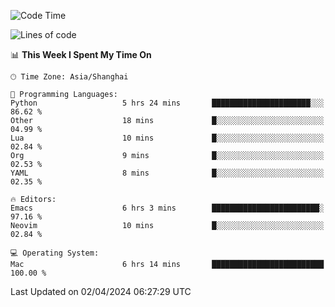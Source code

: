 <!--START_SECTION:waka-->
![Code Time](http://img.shields.io/badge/Code%20Time-1%2C885%20hrs%2018%20mins-blue)

![Lines of code](https://img.shields.io/badge/From%20Hello%20World%20I%27ve%20Written-295.0%20thousand%20lines%20of%20code-blue)

📊 **This Week I Spent My Time On** 

```text
🕑︎ Time Zone: Asia/Shanghai

💬 Programming Languages: 
Python                   5 hrs 24 mins       ██████████████████████░░░   86.62 % 
Other                    18 mins             █░░░░░░░░░░░░░░░░░░░░░░░░   04.99 % 
Lua                      10 mins             █░░░░░░░░░░░░░░░░░░░░░░░░   02.84 % 
Org                      9 mins              █░░░░░░░░░░░░░░░░░░░░░░░░   02.53 % 
YAML                     8 mins              █░░░░░░░░░░░░░░░░░░░░░░░░   02.35 % 

🔥 Editors: 
Emacs                    6 hrs 3 mins        ████████████████████████░   97.16 % 
Neovim                   10 mins             █░░░░░░░░░░░░░░░░░░░░░░░░   02.84 % 

💻 Operating System: 
Mac                      6 hrs 14 mins       █████████████████████████   100.00 % 
```


 Last Updated on 02/04/2024 06:27:29 UTC
<!--END_SECTION:waka-->
